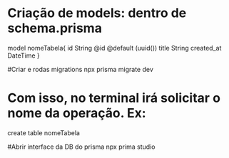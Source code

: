 

# Criação de models: dentro de schema.prisma
model nomeTabela{
	id		String @id @default (uuid())
	title		String
	created_at	DateTime
}


#Criar e rodas migrations
npx prisma migrate dev 

# Com isso, no terminal irá solicitar o nome da operação. Ex:
create table nomeTabela

#Abrir interface da DB do prisma
npx prima studio